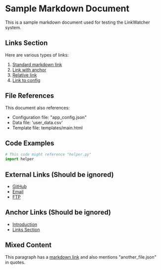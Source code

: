 # Sample Markdown Document

This is a sample markdown document used for testing the LinkWatcher system.

## Links Section

Here are various types of links:

1. [Standard markdown link](target_file.txt)
2. [Link with anchor](document.md#section)
3. [Relative link](../other/file.md)
4. [Link to config](config/settings.yaml)

## File References

This document also references:
- Configuration file: "app_config.json"
- Data file: 'user_data.csv'
- Template file: templates/main.html

## Code Examples

```python
# This code might reference "helper.py"
import helper
```

## External Links (Should be ignored)

- [GitHub](https://github.com)
- [Email](mailto:test@example.com)
- [FTP](ftp:/files.example.com)

## Anchor Links (Should be ignored)

- [Introduction](#introduction)
- [Links Section](#links-section)

## Mixed Content

This paragraph has a [markdown link](mixed.txt) and also mentions "another_file.json" in quotes.
